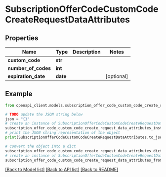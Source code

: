 # SubscriptionOfferCodeCustomCodeCreateRequestDataAttributes


## Properties

Name | Type | Description | Notes
------------ | ------------- | ------------- | -------------
**custom_code** | **str** |  | 
**number_of_codes** | **int** |  | 
**expiration_date** | **date** |  | [optional] 

## Example

```python
from openapi_client.models.subscription_offer_code_custom_code_create_request_data_attributes import SubscriptionOfferCodeCustomCodeCreateRequestDataAttributes

# TODO update the JSON string below
json = "{}"
# create an instance of SubscriptionOfferCodeCustomCodeCreateRequestDataAttributes from a JSON string
subscription_offer_code_custom_code_create_request_data_attributes_instance = SubscriptionOfferCodeCustomCodeCreateRequestDataAttributes.from_json(json)
# print the JSON string representation of the object
print(SubscriptionOfferCodeCustomCodeCreateRequestDataAttributes.to_json())

# convert the object into a dict
subscription_offer_code_custom_code_create_request_data_attributes_dict = subscription_offer_code_custom_code_create_request_data_attributes_instance.to_dict()
# create an instance of SubscriptionOfferCodeCustomCodeCreateRequestDataAttributes from a dict
subscription_offer_code_custom_code_create_request_data_attributes_from_dict = SubscriptionOfferCodeCustomCodeCreateRequestDataAttributes.from_dict(subscription_offer_code_custom_code_create_request_data_attributes_dict)
```
[[Back to Model list]](../README.md#documentation-for-models) [[Back to API list]](../README.md#documentation-for-api-endpoints) [[Back to README]](../README.md)


